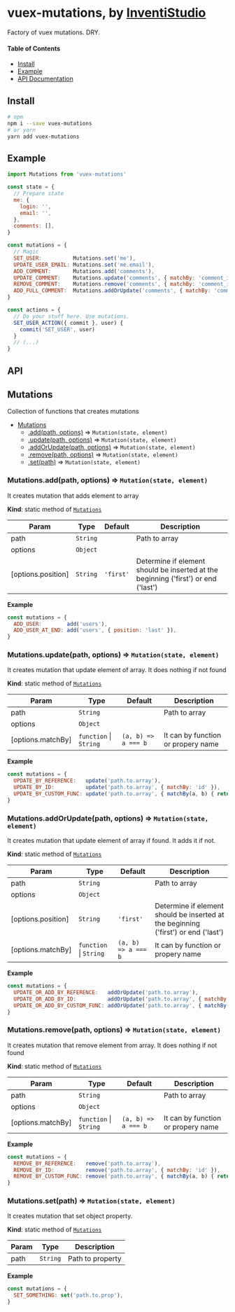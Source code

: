 # vuex-mutations, by [InventiStudio](https://inventi.studio)

Factory of vuex mutations. DRY.

#### Table of Contents
- [Install](#install)
- [Example](#example)
- [API Documentation](#api)

## Install

```bash
# npm
npm i --save vuex-mutations
# or yarn
yarn add vuex-mutations
```

## Example

```javascript
import Mutations from 'vuex-mutations'

const state = {
  // Prepare state
  me: {
    login: '',
    email: '',
  },
  comments: [],
}

const mutations = {
  // Magic
  SET_USER:          Mutations.set('me'),
  UPDATE_USER_EMAIL: Mutations.set('me.email'),
  ADD_COMMENT:       Mutations.add('comments'),
  UPDATE_COMMENT:    Mutations.update('comments', { matchBy: 'comment_id' }),
  REMOVE_COMMENT:    Mutations.remove('comments', { matchBy: 'comment_id' }),
  ADD_FULL_COMMENT:  Mutations.addOrUpdate('comments', { matchBy: 'comment_id' })
}

const actions = {
  // Do your stuff here. Use mutations.
  SET_USER_ACTION({ commit }, user) {
    commit('SET_USER', user)
  }
  // (...)
}
```

## API

<a name="module_Mutations"></a>

## Mutations
Collection of functions that creates mutations


* [Mutations](#module_Mutations)
    * [.add(path, options)](#module_Mutations.add) ⇒ <code>Mutation(state, element)</code>
    * [.update(path, options)](#module_Mutations.update) ⇒ <code>Mutation(state, element)</code>
    * [.addOrUpdate(path, options)](#module_Mutations.addOrUpdate) ⇒ <code>Mutation(state, element)</code>
    * [.remove(path, options)](#module_Mutations.remove) ⇒ <code>Mutation(state, element)</code>
    * [.set(path)](#module_Mutations.set) ⇒ <code>Mutation(state, element)</code>

<a name="module_Mutations.add"></a>

### Mutations.add(path, options) ⇒ <code>Mutation(state, element)</code>
It creates mutation that adds element to array

**Kind**: static method of [<code>Mutations</code>](#module_Mutations)  

| Param | Type | Default | Description |
| --- | --- | --- | --- |
| path | <code>String</code> |  | Path to array |
| options | <code>Object</code> |  |  |
| [options.position] | <code>String</code> | <code>&#x27;first&#x27;</code> | Determine if element should be inserted at the beginning ('first') or end ('last') |

**Example**  
```js
const mutations = {
  ADD_USER:        add('users'),
  ADD_USER_AT_END: add('users', { position: 'last' }),
}
```
<a name="module_Mutations.update"></a>

### Mutations.update(path, options) ⇒ <code>Mutation(state, element)</code>
It creates mutation that update element of array. It does nothing if not found

**Kind**: static method of [<code>Mutations</code>](#module_Mutations)  

| Param | Type | Default | Description |
| --- | --- | --- | --- |
| path | <code>String</code> |  | Path to array |
| options | <code>Object</code> |  |  |
| [options.matchBy] | <code>function</code> \| <code>String</code> | <code>(a, b) =&gt; a === b</code> | It can by function or propery name |

**Example**  
```js
const mutations = {
  UPDATE_BY_REFERENCE:   update('path.to.array'),
  UPDATE_BY_ID:          update('path.to.array', { matchBy: 'id' }),
  UPDATE_BY_CUSTOM_FUNC: update('path.to.array', { matchBy(a, b) { return a.name === b.name } }),
}
```
<a name="module_Mutations.addOrUpdate"></a>

### Mutations.addOrUpdate(path, options) ⇒ <code>Mutation(state, element)</code>
It creates mutation that update element of array if found. It adds it if not.

**Kind**: static method of [<code>Mutations</code>](#module_Mutations)  

| Param | Type | Default | Description |
| --- | --- | --- | --- |
| path | <code>String</code> |  | Path to array |
| options | <code>Object</code> |  |  |
| [options.position] | <code>String</code> | <code>&#x27;first&#x27;</code> | Determine if element should be inserted at the beginning ('first') or end ('last') |
| [options.matchBy] | <code>function</code> \| <code>String</code> | <code>(a, b) =&gt; a === b</code> | It can by function or propery name |

**Example**  
```js
const mutations = {
  UPDATE_OR_ADD_BY_REFERENCE:   addOrUpdate('path.to.array'),
  UPDATE_OR_ADD_BY_ID:          addOrUpdate('path.to.array', { matchBy: 'data.id', position: 'last' }),
  UPDATE_OR_ADD_BY_CUSTOM_FUNC: addOrUpdate('path.to.array', { matchBy(a, b) { return a.name === b.name } }),
}
```
<a name="module_Mutations.remove"></a>

### Mutations.remove(path, options) ⇒ <code>Mutation(state, element)</code>
It creates mutation that remove element from array. It does nothing if not found

**Kind**: static method of [<code>Mutations</code>](#module_Mutations)  

| Param | Type | Default | Description |
| --- | --- | --- | --- |
| path | <code>String</code> |  | Path to array |
| options | <code>Object</code> |  |  |
| [options.matchBy] | <code>function</code> \| <code>String</code> | <code>(a, b) =&gt; a === b</code> | It can by function or propery name |

**Example**  
```js
const mutations = {
  REMOVE_BY_REFERENCE:   remove('path.to.array'),
  REMOVE_BY_ID:          remove('path.to.array', { matchBy: 'id' }),
  REMOVE_BY_CUSTOM_FUNC: remove('path.to.array', { matchBy(a, b) { return a.name === b.name } }),
}
```
<a name="module_Mutations.set"></a>

### Mutations.set(path) ⇒ <code>Mutation(state, element)</code>
It creates mutation that set object property.

**Kind**: static method of [<code>Mutations</code>](#module_Mutations)  

| Param | Type | Description |
| --- | --- | --- |
| path | <code>String</code> | Path to property |

**Example**  
```js
const mutations = {
  SET_SOMETHING: set('path.to.prop'),
}
```
